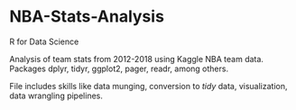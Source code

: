 # NBA-Stats-Analysis
R for Data Science

Analysis of team stats from 2012-2018 using Kaggle NBA team data.
Packages dplyr, tidyr, ggplot2, pager, readr, among others.

File includes skills like data munging, conversion to *tidy* data, visualization, data wrangling pipelines.
